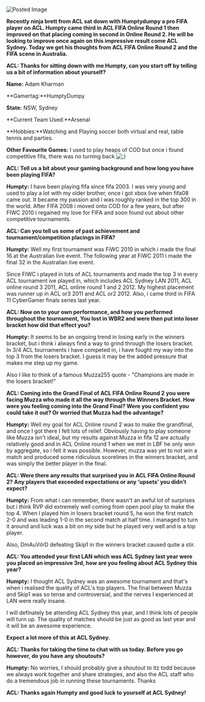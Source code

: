 ![Posted Image](http://aclpro.com.au/images/timeouthumpty.png)





**Recently ninja brett from ACL sat down with Humptydumpy a pro FIFA player on ACL. Humpty came third in ACL FIFA Online Round 1 then improved on that placing coming in second in Online Round 2. He will be looking to improve once again on this impressive result come ACL Sydney. Today we get his thoughts from ACL FIFA Online Round 2 and the FIFA scene in Australia.**





**ACL: Thanks for sitting down with me Humpty, can you start off by telling us a bit of information about yourself?**





**Name:** Adam Kharman



**Gamertag:**HumptyDumpy



**State:** NSW, Sydney



**Current Team Used:**Arsenal



**Hobbies:**Watching and Playing soccer both virtual and real, table tennis and parties.



**Other Favourite Games:** I used to play heaps of COD but once i found competitive fifa, there was no turning back 
![;)](http://www.aclpro.com.au/forums/public/style_emoticons/<#EMO_DIR#>/wink.gif) 






**ACL: Tell us a bit about your gaming background and how long you have been playing FIFA?**





**Humpty:** I have been playing fifa since fifa 2003. I was very young and used to play a lot with my older brother, once i got xbox live when fifa08 came out. It became my passion and i was roughly ranked in the top 300 in the world. After FIFA 2008 i moved onto COD for a few years, but after FIWC 2010 i regained my love for FIFA and soon found out about other competitive tournaments. 






**ACL: Can you tell us some of past achievement and tournament/competition placings in FIFA?**

 



**Humpty:** Well my first tournament was FiWC 2010 in which i made the final 16 at the Australian live event. The following year at FiWC 2011 i made the final 32 in the Australian live event. 


Since FIWC i played in lots of ACL tournaments and made the top 3 in every ACL tournament ive played in, which includes ACL Sydney LAN 2011, ACL online round 3 2011, ACL online round 1 and 2 2012. My highest placement was runner up in ACL or3 2011 and ACL or2 2012. Also, i came third in FIFA 11 CyberGamer finals series last year.






**ACL: Now on to your own performance, and how you performed throughout the tournament, You lost in WBR2 and were then put into loser bracket how did that effect you?**





**Humpty:** It seems to be an ongoing trend in losing early in the winners bracket, but i think i always find a way to grind through the losers bracket. In 3/4 ACL tournaments i have competed in, i have fought my way into  the top 3 from the losers bracket. I guess it may be the added pressure that makes me step up my game. 


Also I like to think of a famous Muzza255 quote - "Champions are made in the losers bracket!"






**ACL: Coming into the Grand Final of ACL FIFA Online Round 2 you were facing Muzza who made it all the way through the Winners Bracket. How were you feeling coming into the Grand Final? Were you confident you could take it out? Or worried that Muzza had the advantage?**





**Humpty:** Well my goal for ACL Online round 2 was to make the grandfinal, and once I got there I felt lots of relief. Obviously having to play someone like Muzza isn't ideal, but my results against Muzza in fifa 12 are actually relatively good and in ACL Online round 1 when we met in LBF he only won by aggregate, so i felt it was possible. However, muzza was yet to not win a match and produced some ridiculous scorelines in the winners bracket, and was simply the better player in the final.






**ACL: Were there any results that surprised you in ACL FIFA Online Round 2? Any players that exceeded expectations or any ‘upsets’ you didn’t expect?**





**Humpty:** From what i can remember, there wasn't an awful lot of surprises but i think RVP did extremely well coming from open pool play to make the top 4. When I played him in losers bracket round 5, he won the first match 2-0 and was leading 1-0 in the second match at half time. I managed to turn it around and luck was a bit on my side but he played very well and is a top player. 


Also, DmAuViIrD defeating Skip1 in the winners bracket caused quite a stir.






**ACL: You attended your first LAN which was ACL Sydney last year were you placed an impressive 3rd, how are you feeling about ACL Sydney this year?**





**Humpty:** I thought ACL Sydney was an awesome tournament and that's when i realised the quality of ACL's top players. The final between Muzza and Skip1 was so tense and controversial, and the nerves I experienced at LAN were really insane. 


I will definately be attending ACL Sydney this year, and I think lots of people will turn up. The quality of matches should be just as good as last year and it will be an awesome experience.












**Expect a lot more of this at ACL Sydney.**








**ACL: Thanks for taking the time to chat with us today. Before you go however, do you have any shoutouts?**





**Humpty:** No worries, I should probably give a shoutout to itz todd because we always work together and share strategies, and also the ACL staff who do a tremendous job in running these tournaments. Thanks 






**ACL: Thanks again Humpty and good luck to yourself at ACL Sydney!**